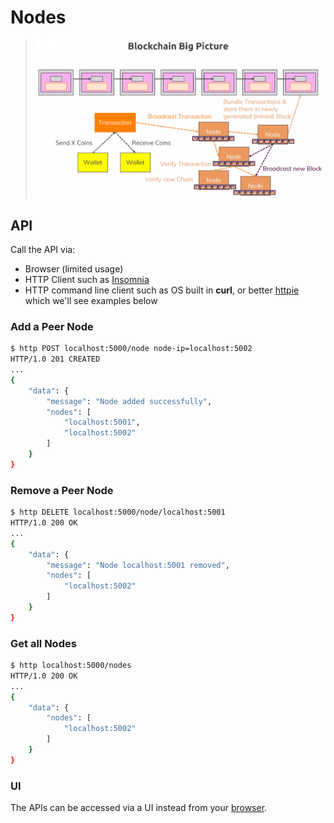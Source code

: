 # Nodes

>![Nodes](images/nodes.png)



## API

Call the API via:

- Browser (limited usage)
- HTTP Client such as [Insomnia](https://insomnia.rest/)
- HTTP command line client such as OS built in **curl**, or better [httpie](https://httpie.org) which we'll see examples below

### Add a Peer Node

```bash
$ http POST localhost:5000/node node-ip=localhost:5002
HTTP/1.0 201 CREATED
...
{
    "data": {
        "message": "Node added successfully",
        "nodes": [
            "localhost:5001",
            "localhost:5002"
        ]
    }
}
```

### Remove a Peer Node

```bash
$ http DELETE localhost:5000/node/localhost:5001
HTTP/1.0 200 OK
...
{
    "data": {
        "message": "Node localhost:5001 removed",
        "nodes": [
            "localhost:5002"
        ]
    }
}
```

### Get all Nodes

```bash
$ http localhost:5000/nodes
HTTP/1.0 200 OK
...
{
    "data": {
        "nodes": [
            "localhost:5002"
        ]
    }
}
```

### UI

The APIs can be accessed via a UI instead from your [browser](http://localhost:5000/network).